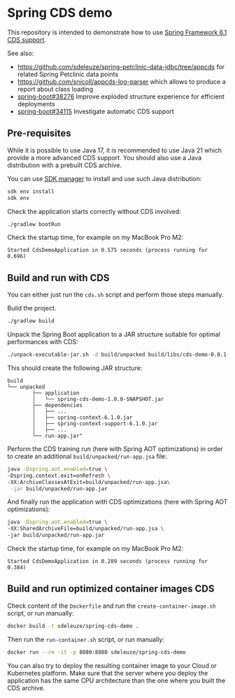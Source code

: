 # Spring CDS demo

This repository is intended to demonstrate how to use [Spring Framework 6.1 CDS support](https://docs.spring.io/spring-framework/reference/integration/class-data-sharing.html).

See also:
 - https://github.com/sdeleuze/spring-petclinic-data-jdbc/tree/appcds for related Spring Petclinic data points
 - https://github.com/snicoll/appcds-log-parser which allows to produce a report about class loading
 - [spring-boot#38276](https://github.com/spring-projects/spring-boot/issues/38276) Improve exploded structure experience for efficient deployments
 - [spring-boot#34115](https://github.com/spring-projects/spring-boot/issues/34115) Investigate automatic CDS support

## Pre-requisites

While it is possible to use Java 17, it is recommended to use Java 21 which provide a more advanced CDS support.
You should also use a Java distribution with a prebuilt CDS archive.

You can use [SDK manager](https://sdkman.io/) to install and use such Java distribution:
```bash
sdk env install
sdk env
```

Check the application starts correctly without CDS involved:
```bash
./gradlew bootRun
```

Check the startup time, for example on my MacBook Pro M2:
```
Started CdsDemoApplication in 0.575 seconds (process running for 0.696)
```

## Build and run with CDS
 
You can either just run the `cds.sh` script and perform those steps manually.

Build the project.
```bash
./gradlew build
```

Unpack the Spring Boot application to a JAR structure suitable for optimal performances with CDS:
```bash
./unpack-executable-jar.sh -d build/unpacked build/libs/cds-demo-0.0.1-SNAPSHOT.jar
```

This should create the following JAR structure:
```
build
└── unpacked
        ├── application
        │   └── spring-cds-demo-1.0.0-SNAPSHOT.jar
        ├── dependencies
        │   ├── ...
        │   ├── spring-context-6.1.0.jar
        │   ├── spring-context-support-6.1.0.jar
        │   ├── ...
        └── run-app.jar"
```

Perform the CDS training run (here with Spring AOT optimizations) in order to create an additional `build/unpacked/run-app.jsa` file:
```bash
java -Dspring.aot.enabled=true \
-Dspring.context.exit=onRefresh \
-XX:ArchiveClassesAtExit=build/unpacked/run-app.jsa\
 -jar build/unpacked/run-app.jar
```

And finally run the application with CDS optimizations (here with Spring AOT optimizations):
```bash
java -Dspring.aot.enabled=true \
-XX:SharedArchiveFile=build/unpacked/run-app.jsa \
-jar build/unpacked/run-app.jar
```

Check the startup time, for example on my MacBook Pro M2:
```
Started CdsDemoApplication in 0.289 seconds (process running for 0.384)
```

## Build and run optimized container images CDS

Check content of the `Dockerfile` and run the `create-container-image.sh` script, or run manually:
```bash
docker build -t sdeleuze/spring-cds-demo .
```

Then run the `run-container.sh` script, or run manually:
```bash
docker run --rm -it -p 8080:8080 sdeleuze/spring-cds-demo
```

You can also try to deploy the resulting container image to your Cloud or Kubernetes platform.
Make sure that the server where you deploy the application has the same CPU architecture than the one where you built the CDS archive.
